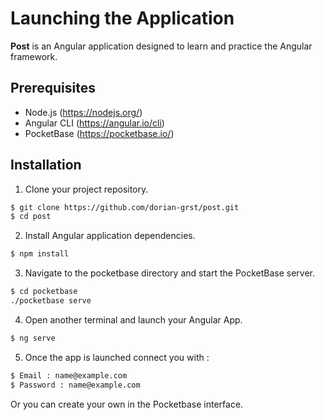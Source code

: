 # Launching the Application

**Post** is an Angular application designed to learn and practice the Angular framework.

## Prerequisites

- Node.js (https://nodejs.org/)
- Angular CLI (https://angular.io/cli)
- PocketBase (https://pocketbase.io/)

## Installation

1. Clone your project repository.

```sh
$ git clone https://github.com/dorian-grst/post.git
$ cd post
```

2. Install Angular application dependencies.

```sh
$ npm install
```

3. Navigate to the pocketbase directory and start the PocketBase server.

```sh
$ cd pocketbase
./pocketbase serve
```

4. Open another terminal and launch your Angular App.

```sh
$ ng serve
```

5. Once the app is launched connect you with :
```sh
$ Email : name@example.com
$ Password : name@example.com
```
Or you can create your own in the Pocketbase interface.